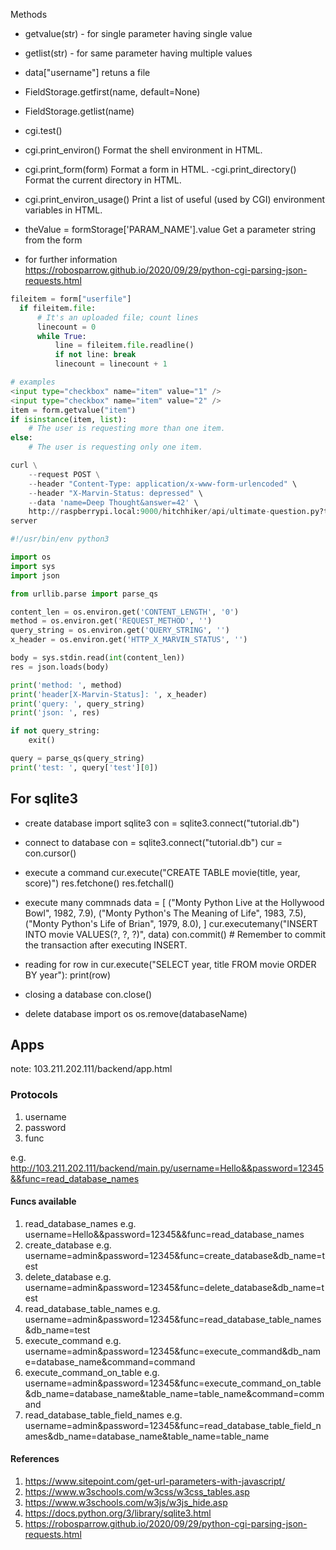 Methods
- getvalue(str) - for single parameter having single value
- getlist(str) - for same parameter having multiple values
- data["username"] retuns a file
- FieldStorage.getfirst(name, default=None)
- FieldStorage.getlist(name)
- cgi.test()
- cgi.print_environ()
  Format the shell environment in HTML.
- cgi.print_form(form)
  Format a form in HTML.
-cgi.print_directory()
  Format the current directory in HTML.
- cgi.print_environ_usage()
  Print a list of useful (used by CGI) environment variables in HTML.
- theValue = formStorage['PARAM_NAME'].value
  Get a parameter string from the form

- for further information
https://robosparrow.github.io/2020/09/29/python-cgi-parsing-json-requests.html

```python
fileitem = form["userfile"]
  if fileitem.file:
      # It's an uploaded file; count lines
      linecount = 0
      while True:
          line = fileitem.file.readline()
          if not line: break
          linecount = linecount + 1

# examples
<input type="checkbox" name="item" value="1" />
<input type="checkbox" name="item" value="2" />
item = form.getvalue("item")
if isinstance(item, list):
    # The user is requesting more than one item.
else:
    # The user is requesting only one item.


```

```python
curl \
    --request POST \
    --header "Content-Type: application/x-www-form-urlencoded" \
    --header "X-Marvin-Status: depressed" \
    --data 'name=Deep Thought&answer=42' \
    http://raspberrypi.local:9000/hitchhiker/api/ultimate-question.py?test=1
server

#!/usr/bin/env python3

import os
import sys
import json

from urllib.parse import parse_qs

content_len = os.environ.get('CONTENT_LENGTH', '0')
method = os.environ.get('REQUEST_METHOD', '')
query_string = os.environ.get('QUERY_STRING', '')
x_header = os.environ.get('HTTP_X_MARVIN_STATUS', '')

body = sys.stdin.read(int(content_len))
res = json.loads(body)

print('method: ', method)
print('header[X-Marvin-Status]: ', x_header)
print('query: ', query_string)
print('json: ', res)

if not query_string:
    exit()

query = parse_qs(query_string)
print('test: ', query['test'][0])
```

## For sqlite3

- create database
  import sqlite3
  con = sqlite3.connect("tutorial.db")

- connect to database
  con = sqlite3.connect("tutorial.db")
  cur = con.cursor()

- execute a command
  cur.execute("CREATE TABLE movie(title, year, score)")
  res.fetchone()
  res.fetchall()

- execute many commnads
  data = [
      ("Monty Python Live at the Hollywood Bowl", 1982, 7.9),
      ("Monty Python's The Meaning of Life", 1983, 7.5),
      ("Monty Python's Life of Brian", 1979, 8.0),
  ]
  cur.executemany("INSERT INTO movie VALUES(?, ?, ?)", data)
  con.commit() # Remember to commit the transaction after executing INSERT.

- reading
  for row in cur.execute("SELECT year, title FROM movie ORDER BY year"):
    print(row)

- closing a database
  con.close()

- delete database
  import os
  os.remove(databaseName)


## Apps

note: 103.211.202.111/backend/app.html

### Protocols

1) username
2) password
3) func

e.g. http://103.211.202.111/backend/main.py/username=Hello&&password=12345&&func=read_database_names

#### Funcs available
1) read_database_names
  e.g. username=Hello&&password=12345&&func=read_database_names
2) create_database
  e.g. username=admin&password=12345&func=create_database&db_name=test
3) delete_database
 e.g. username=admin&password=12345&func=delete_database&db_name=test
4) read_database_table_names
 e.g. username=admin&password=12345&func=read_database_table_names&db_name=test
5) execute_command
  e.g. username=admin&password=12345&func=execute_command&db_name=database_name&command=command
6) execute_command_on_table
  e.g. username=admin&password=12345&func=execute_command_on_table&db_name=database_name&table_name=table_name&command=command
7) read_database_table_field_names
  e.g. username=admin&password=12345&func=read_database_table_field_names&db_name=database_name&table_name=table_name

#### References 
1) https://www.sitepoint.com/get-url-parameters-with-javascript/
2) https://www.w3schools.com/w3css/w3css_tables.asp
3) https://www.w3schools.com/w3js/w3js_hide.asp
4) https://docs.python.org/3/library/sqlite3.html
5) https://robosparrow.github.io/2020/09/29/python-cgi-parsing-json-requests.html
